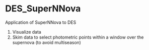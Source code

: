 # DES_SuperNNova
Application of SuperNNova to DES

1. Visualize data 
2. Skim data to select photometric points within a window over the supernova (to avoid multiseason)